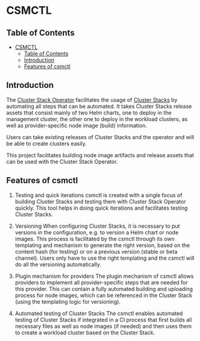 # CSMCTL

## Table of Contents

- [CSMCTL](#csmctl)
  - [Table of Contents](#table-of-contents)
  - [Introduction](#introduction)
  - [Features of csmctl](#features-of-csmctl)

## Introduction

The [Cluster Stack Operator](https://github.com/SovereignCloudStack/cluster-stack-operator) facilitates the usage of [Cluster Stacks](https://github.com/SovereignCloudStack/cluster-stacks) by automating all steps that can be automated. It takes Cluster Stacks release assets that consist mainly of two Helm charts, one to deploy in the management cluster, the other one to deploy in the workload clusters, as well as provider-specific node image (build) information.

Users can take existing releases of Cluster Stacks and the operator and will be able to create clusters easily.

This project facilitates building node image artifacts and release assets that can be used with the Cluster Stack Operator.


## Features of csmctl
1. Testing and quick iterations
csmctl is created with a single focus of building Cluster Stacks and testing them with Cluster Stack Operator quickly. This tool helps in doing quick iterations and facilitates testing Cluster Stacks. 

2. Versioning
When configuring Cluster Stacks, it is necessary to put versions in the configuration, e.g. to version a Helm chart or node images. This process is facilitated by the csmctl through its own templating and mechanism to generate the right version, based on the content hash (for testing) or on a previous version (stable or beta channel). Users only have to use the right templating and the csmctl will do all the versioning automatically.

3. Plugin mechanism for providers
The plugin mechanism of csmctl allows providers to implement all provider-specific steps that are needed for this provider. This can contain a fully automated building and uploading process for node images, which can be referenced in the Cluster Stack (using the templating logic for versioning). 

4. Automated testing of Cluster Stacks
The csmctl enables automated testing of Cluster Stacks if integrated in a CI process that first builds all necessary files as well as node images (if needed) and then uses them to create a workload cluster based on the Cluster Stack.
